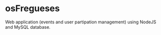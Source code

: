 # osFregueses
Web application (events and user partipation management) using NodeJS and MySQL database.
